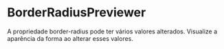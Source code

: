 # BorderRadiusPreviewer
A propriedade border-radius pode ter vários valores alterados. Visualize a aparência da forma ao alterar esses valores.
